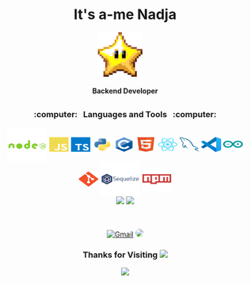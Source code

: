 <h1 align="center"> It's a-me Nadja </h1>

<p align="center">
  <img width="90px" src="https://raw.githubusercontent.com/nyrvlivy/nyrvlivy/master/star.gif" align="center" alt="GitHub Readme Stats" style="margin-right: 20px;" />

</p>

<h4 align="center"> Backend Developer </h4>

 
##

<h3 align="center"> :computer: &nbsp&nbspLanguages and Tools&nbsp&nbsp :computer: </h3>


<div align="center">
  <img align="center" alt="Rafa-React" height="70" width="80" src="https://raw.githubusercontent.com/devicons/devicon/master/icons/nodejs//nodejs-plain-wordmark.svg" />
  <img align="center" alt="nad-Js" height="30" width="40" src="https://raw.githubusercontent.com/devicons/devicon/master/icons/javascript/javascript-plain.svg">
  <img align="center" alt="nad-Ts" height="30" width="40" src="https://raw.githubusercontent.com/devicons/devicon/master/icons/typescript/typescript-plain.svg">
  <img align="center" alt="nad-Python" height="30" width="40" src="https://raw.githubusercontent.com/devicons/devicon/master/icons/python/python-original.svg">
  <img align="center" alt="nad-Python" height="30" width="40" src="https://raw.githubusercontent.com/devicons/devicon/master/icons/c/c-original.svg">
   <img align="center" alt="nad-Python" height="30" width="40" src="https://raw.githubusercontent.com/devicons/devicon/master/icons/html5/html5-original.svg" />
  <img align="center" alt="Rafa-React" height="30" width="40" src="https://raw.githubusercontent.com/devicons/devicon/master/icons/react/react-original.svg">
  <img align="center" alt="nad-Python" height="30" width="40" src="https://raw.githubusercontent.com/devicons/devicon/master/icons/mysql/mysql-original.svg" />
  <img align="center" alt="nad-Python" height="30" width="40" src="https://raw.githubusercontent.com/devicons/devicon/master/icons/vscode/vscode-original.svg">
  <img align="center" alt="nad-Python" height="30" width="40" src="https://raw.githubusercontent.com/devicons/devicon/master/icons/arduino/arduino-original.svg" />
  <img align="center" alt="nad-Python" height="30" width="40" src="https://raw.githubusercontent.com/devicons/devicon/master/icons/git/git-original.svg" />  
  <img align="center" alt="nad-Python" height="70" width="80" src="https://raw.githubusercontent.com/devicons/devicon/master/icons/sequelize/sequelize-plain-wordmark.svg" />
  <img align="center" alt="nad-Python" height="50" width="60" src="https://raw.githubusercontent.com/devicons/devicon/master/icons/npm/npm-original-wordmark.svg" />


  
</div

##

<div align="center">
  <img src="https://github-readme-stats.vercel.app/api/top-langs/?username=nadjaguerra&Hidden=progress=bars"> <img src="https://user-images.githubusercontent.com/74038190/214375120-7b484054-1907-4c4d-96d9-eb76cd91ee49.gif" width="300">
<br><br>
</div>


##
  <div align="center"> 

<a href="mailto:nadjaguerra77@gmail.com" target="_blank"><img alt="Gmail" src="https://img.shields.io/badge/Gmail-D14836?style=for-the-badge&logo=gmail&logoColor=white"></a>
<a href="https://www.linkedin.com/in/nadja-guerra-38ab62196/" target="_blank"><img src="https://img.shields.io/badge/-LinkedIn-%230077B5?style=for-the-badge&logo=linkedin&logoColor=white" style="border-radius: 30px" target="_blank"></a> 
 </div>
  


  <h3 align="center">  Thanks for Visiting  <img src="https://user-images.githubusercontent.com/74038190/216125640-2783ebd5-e63e-4ed1-b491-627a40b24850.png" width="20" /> </h3> 

<p align="center">
  <img src="https://user-images.githubusercontent.com/74038190/212284158-e840e285-664b-44d7-b79b-e264b5e54825.gif" width="400">
</p>

